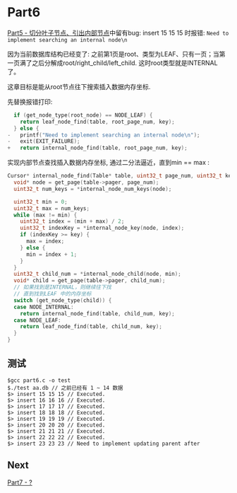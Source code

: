 # Part6

[Part5 - 切分叶子节点、引出内部节点](./part5.md)中留有bug: insert 15 15 15 时报错: `Need to implement searching an internal node\n`

因为当前数据库结构已经变了: 之前第1页是root、类型为LEAF、只有一页；当第一页满了之后分解成root/right_child/left_child. 这时root类型就是INTERNAL了。

这章目标是能从root节点往下搜索插入数据内存坐标.

先替换报错打印:

```c
  if (get_node_type(root_node) == NODE_LEAF) {
    return leaf_node_find(table, root_page_num, key);
  } else {
-   printf("Need to implement searching an internal node\n");
-   exit(EXIT_FAILURE);
+   return internal_node_find(table, root_page_num, key);
```

实现内部节点查找插入数据内存坐标, 通过二分法逼近，直到min == max :

```c
Cursor* internal_node_find(Table* table, uint32_t page_num, uint32_t key) {
  void* node = get_page(table->pager, page_num);
  uint32_t num_keys = *internal_node_num_keys(node);

  uint32_t min = 0;
  uint32_t max = num_keys;
  while (max != min) {
    uint32_t index = (min + max) / 2;
    uint32_t indexKey = *internal_node_key(node, index);
    if (indexKey >= key) {
      max = index;
    } else {
      min = index + 1;
    }
  }
  uint32_t child_num = *internal_node_child(node, min);
  void* child = get_page(table->pager, child_num);
  // 如果找到是INTERNAL，则继续往下找
  // 直到找到LEAF 中的内存坐标
  switch (get_node_type(child)) {
  case NODE_INTERNAL:
    return internal_node_find(table, child_num, key);
  case NODE_LEAF:
    return leaf_node_find(table, child_num, key);
  }
}
```

## 测试

    $gcc part6.c -o test
    $./test aa.db // 之前已经有 1 ~ 14 数据
    $> insert 15 15 15 // Executed.
    $> insert 16 16 16 // Executed.
    $> insert 17 17 17 // Executed.
    $> insert 18 18 18 // Executed.
    $> insert 19 19 19 // Executed.
    $> insert 20 20 20 // Executed.
    $> insert 21 21 21 // Executed.
    $> insert 22 22 22 // Executed.
    $> insert 23 23 23 // Need to implement updating parent after

## Next

[Part7 - ?](./part7.md)